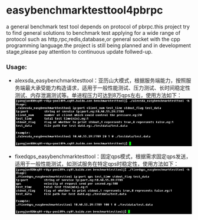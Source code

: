 easybenchmarktesttool4pbrpc
=======================

a general benchmark test tool depends on protocol of pbrpc.this project try to find general solutions to benchmark test applying for a wide range of protocol such as http,rpc,redis,database,or general socket with the cpp programming language.the project is still being planned and in development stage,please pay attention to continuous update follwed-up. 

### Usage:
* alexsda_easybenchmarktesttool：亚历山大模式，根据服务端能力，按照服务端最大承受能力构造请求，适用于一般性能测试、压力测试、长时间稳定性测试、内存泄漏测试等。单进程压力可达到8万qps左右，使用方法如下：    
![image](imgs/001.jpg)     

* fixedqps_easybenchmarktesttool：固定qps模式，根据需求固定qps发送，适用于一般性能测试，如测试服务在特定qps时稳定性，使用方法如下：        
![image](imgs/002.jpg)      




